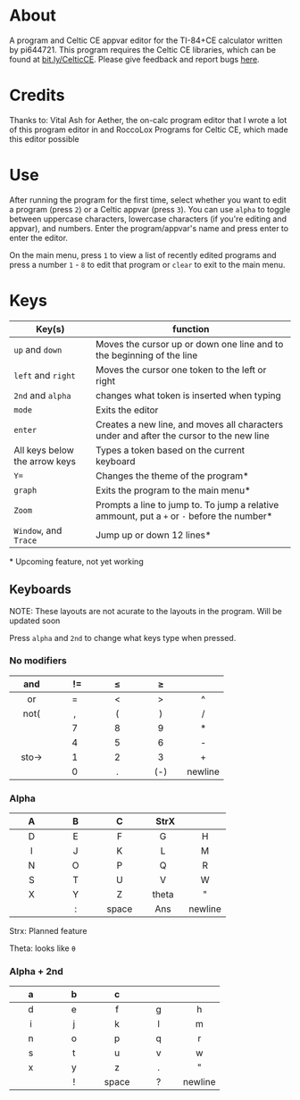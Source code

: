 # About
A program and Celtic CE appvar editor for the TI-84+CE calculator written by pi644721.
This program requires the Celtic CE libraries, which can be found at [bit.ly/CelticCE](https://bit.ly/CelticCE). 
Please give feedback and report bugs [here](https://cemetech.net/forum/viewtopic.php?t=19472).

# Credits
Thanks to: Vital Ash for Aether, the on-calc program editor that I wrote a lot of this program editor in and RoccoLox Programs for Celtic CE, which made this editor possible

# Use
After running the program for the first time, select whether you want to edit a program (press `2`) or a Celtic appvar (press `3`). You can use `alpha` to toggle between uppercase characters, lowercase characters (if you're editing and appvar), and numbers. Enter the program/appvar's name and press enter to enter the editor.

On the main menu, press `1` to view a list of recently edited programs and press a number `1` - `8` to edit that program or `clear` to exit to the main menu.

# Keys
| Key(s) | function |
| ------ | -------- |
| `up` and `down` | Moves the cursor up or down one line and to the beginning of the line |
| `left` and `right` | Moves the cursor one token to the left or right |
| `2nd` and `alpha` | changes what token is inserted when typing |
| `mode` | Exits the editor |
| `enter` | Creates a new line, and moves all characters under and after the cursor to the new line |
| All keys below the arrow keys | Types a token based on the current keyboard|
| `Y=` | Changes the theme of the program* |
| `graph` | Exits the program to the main menu* |
| `Zoom` | Prompts a line to jump to. To jump a relative ammount, put a `+` or `-` before the number* |
| `Window`, and `Trace` | Jump up or down 12 lines* |

\* Upcoming feature, not yet working


## Keyboards
NOTE: These layouts are not acurate to the layouts in the program. Will be updated soon

Press `alpha` and `2nd` to change what keys type when pressed.

### No modifiers
| &nbsp; &nbsp; and &nbsp; &nbsp; | &nbsp; &nbsp; &nbsp; != &nbsp; &nbsp; | &nbsp; &nbsp; &nbsp; ≤ &nbsp; &nbsp; &nbsp; | &nbsp; &nbsp; &nbsp; ≥ &nbsp; &nbsp; &nbsp; | &nbsp; &nbsp; &nbsp; &nbsp; &nbsp; &nbsp; &nbsp; |
| :---: | :---: | :---: | :---: | :---: |
|  or   |   =   |   <   |   >   |   ^   |
|  not( |   ,   |   (   |   )   |   /   |
|       |   7   |   8   |   9   |   *   |
|       |   4   |   5   |   6   |   -   |
| sto-> |   1   |   2   |   3   |   +   |
|       |   0   |   .   |  (-)  |newline|

### Alpha
| &nbsp; &nbsp; &nbsp; A &nbsp; &nbsp; &nbsp; | &nbsp; &nbsp; &nbsp; B &nbsp; &nbsp; &nbsp; | &nbsp; &nbsp; &nbsp; C &nbsp; &nbsp; &nbsp; | &nbsp; &nbsp; StrX &nbsp; | &nbsp; &nbsp; &nbsp; &nbsp; &nbsp; &nbsp; &nbsp; |
| :---: | :---: | :---: | :---: | :---: |
|   D   |   E   |   F   |   G   |   H   |
|   I   |   J   |   K   |   L   |   M   |
|   N   |   O   |   P   |   Q   |   R   |
|   S   |   T   |   U   |   V   |   W   |
|   X   |   Y   |   Z   | theta |   "   |
|       |   :   | space |  Ans  |newline|

Strx: Planned feature

Theta: looks like `θ`

### Alpha + 2nd
| &nbsp; &nbsp; &nbsp; a &nbsp; &nbsp; &nbsp; | &nbsp; &nbsp; &nbsp; b &nbsp; &nbsp; &nbsp; | &nbsp; &nbsp; &nbsp; c &nbsp; &nbsp; &nbsp; | &nbsp; &nbsp; &nbsp; &nbsp; &nbsp; &nbsp; &nbsp; | &nbsp; &nbsp; &nbsp; &nbsp; &nbsp; &nbsp; &nbsp; |
| :---: | :---: | :---: | :---: | :---: |
|   d   |   e   |   f   |   g   |   h   |
|   i   |   j   |   k   |   l   |   m   |
|   n   |   o   |   p   |   q   |   r   |
|   s   |   t   |   u   |   v   |   w   |
|   x   |   y   |   z   |   .   |   "   |
|       |   !   | space |   ?   |newline|
